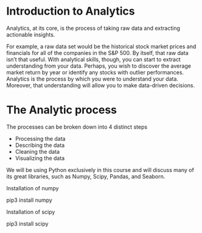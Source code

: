 # Introduction to Analytics

Analytics, at its core, is the process of taking raw data and extracting actionable insights.

For example, a raw data set would be the historical stock market prices and financials for all of the companies in the S&P 500. By itself, that raw data isn’t that useful. With analytical skills, though, you can start to extract understanding from your data. Perhaps, you wish to discover the average market return by year or identify any stocks with outlier performances. Analytics is the process by which you were to understand your data. Moreover, that understanding will allow you to make data-driven decisions.

# The Analytic process

The processes can be broken down into 4 distinct steps

-   Processing the data
-   Describing the data
-   Cleaning the data
-   Visualizing the data

We will be using Python exclusively in this course and will discuss many of its great libraries, such as Numpy, Scipy, Pandas, and Seaborn.

Installation of numpy

pip3 install numpy

Installation of scipy

pip3 install scipy
